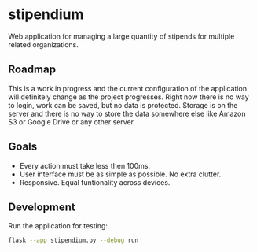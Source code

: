 # stipendium
Web application for managing a large quantity of stipends for multiple related organizations.

## Roadmap

This is a work in progress and the current configuration of the application will
definitely change as the project progresses. Right now there is no way to login,
work can be saved, but no data is protected. Storage is on the server and there
is no way to store the data somewhere else like Amazon S3 or Google Drive or any
other server.

## Goals

- Every action must take less then 100ms.
- User interface must be as simple as possible. No extra clutter.
- Responsive. Equal funtionality across devices.

## Development

Run the application for testing:

```bash
flask --app stipendium.py --debug run
```
